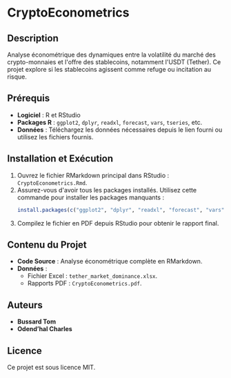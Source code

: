 
# CryptoEconometrics

## Description
Analyse économétrique des dynamiques entre la volatilité du marché des crypto-monnaies et l'offre des stablecoins, notamment l'USDT (Tether). Ce projet explore si les stablecoins agissent comme refuge ou incitation au risque.

## Prérequis
- **Logiciel** : R et RStudio
- **Packages R** : `ggplot2`, `dplyr`, `readxl`, `forecast`, `vars`, `tseries`, etc.
- **Données** : Téléchargez les données nécessaires depuis le lien fourni ou utilisez les fichiers fournis.

## Installation et Exécution
1. Ouvrez le fichier RMarkdown principal dans RStudio : `CryptoEconometrics.Rmd`.
2. Assurez-vous d'avoir tous les packages installés. Utilisez cette commande pour installer les packages manquants :
   ```R
   install.packages(c("ggplot2", "dplyr", "readxl", "forecast", "vars", "tseries"))
   ```
3. Compilez le fichier en PDF depuis RStudio pour obtenir le rapport final.

## Contenu du Projet
- **Code Source** : Analyse économétrique complète en RMarkdown.
- **Données** : 
  - Fichier Excel : `tether_market_dominance.xlsx`.
  - Rapports PDF : `CryptoEconometrics.pdf`.

## Auteurs
- **Bussard Tom**
- **Odend’hal Charles**

## Licence
Ce projet est sous licence MIT.
